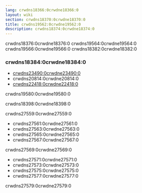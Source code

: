 ```yaml
---
lang: crwdns18366:0crwdne18366:0
layout: wiki
section: crwdns18370:0crwdne18370:0
title: crwdns19562:0crwdne19562:0
description: crwdns18374:0crwdne18374:0
---
```


crwdns18376:0crwdne18376:0 crwdns19564:0crwdne19564:0 crwdns19566:0crwdne19566:0 crwdns18382:0crwdne18382:0

### crwdns18384:0crwdne18384:0

- [crwdns23490:0crwdne23490:0](crwdns18386:0crwdne18386:0)
- crwdns20814:0crwdne20814:0
- [crwdns22418:0crwdne22418:0](crwdns20816:0crwdne20816:0)

crwdns19580:0crwdne19580:0

crwdns18398:0crwdne18398:0

crwdns27559:0crwdne27559:0
- crwdns27561:0crwdne27561:0
- crwdns27563:0crwdne27563:0
- crwdns27565:0crwdne27565:0
- crwdns27567:0crwdne27567:0

crwdns27569:0crwdne27569:0
- crwdns27571:0crwdne27571:0
- crwdns27573:0crwdne27573:0
- crwdns27575:0crwdne27575:0
- crwdns27577:0crwdne27577:0

crwdns27579:0crwdne27579:0
